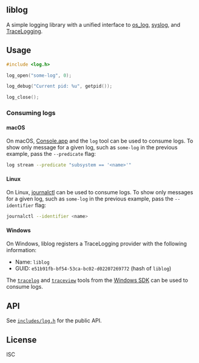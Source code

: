 ## liblog

A simple logging library with a unified interface to [os_log](https://developer.apple.com/documentation/os/logging?language=objc), [syslog](https://www.man7.org/linux/man-pages/man3/syslog.3.html), and [TraceLogging](https://learn.microsoft.com/en-us/windows/win32/tracelogging/).

## Usage

```c
#include <log.h>

log_open("some-log", 0); 

log_debug("Current pid: %u", getpid());

log_close();
```

### Consuming logs

#### macOS

On macOS, [Console.app](https://support.apple.com/en-gb/guide/console/welcome/mac) and the `log` tool can be used to consume logs. To show only message for a given log, such as `some-log` in the previous example, pass the `--predicate` flag:

```sh
log stream --predicate "subsystem == '<name>'"
```

#### Linux

On Linux, [journalctl](https://www.man7.org/linux/man-pages/man1/journalctl.1.html) can be used to consume logs. To show only messages for a given log, such as `some-log` in the previous example, pass the `--identifier` flag:

```sh
journalctl --identifier <name>
```

#### Windows

On Windows, liblog registers a TraceLogging provider with the following information: 

- Name: `liblog`
- GUID: `e51b91fb-bf54-53ca-bc02-d02207269772` (hash of `liblog`)

The [`tracelog`](https://learn.microsoft.com/en-us/windows-hardware/drivers/devtest/tracelog) and [`traceview`](https://learn.microsoft.com/en-us/windows-hardware/drivers/devtest/traceview) tools from the [Windows SDK](https://developer.microsoft.com/en-us/windows/downloads/windows-sdk/) can be used to consume logs.

## API

See [`includes/log.h`](include/log.h) for the public API.

## License

ISC
